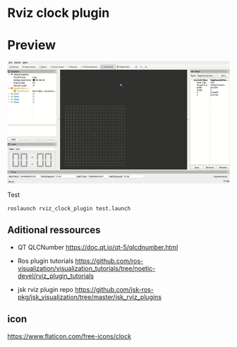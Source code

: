 # Rviz clock plugin 

# Preview
![preview](readme_pics/preview.gif)

Test
```
roslaunch rviz_clock_plugin test.launch
```

## Aditional ressources

* QT QLCNumber https://doc.qt.io/qt-5/qlcdnumber.html

* Ros plugin tutorials
https://github.com/ros-visualization/visualization_tutorials/tree/noetic-devel/rviz_plugin_tutorials
* jsk rviz plugin repo https://github.com/jsk-ros-pkg/jsk_visualization/tree/master/jsk_rviz_plugins
  
## icon
https://www.flaticon.com/free-icons/clock
